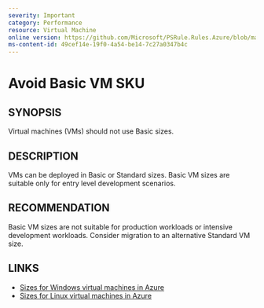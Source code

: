 ```yaml
---
severity: Important
category: Performance
resource: Virtual Machine
online version: https://github.com/Microsoft/PSRule.Rules.Azure/blob/main/docs/rules/en/Azure.VM.BasicSku.md
ms-content-id: 49cef14e-19f0-4a54-be14-7c27a0347b4c
---
```


# Avoid Basic VM SKU

## SYNOPSIS

Virtual machines (VMs) should not use Basic sizes.

## DESCRIPTION

VMs can be deployed in Basic or Standard sizes.
Basic VM sizes are suitable only for entry level development scenarios.

## RECOMMENDATION

Basic VM sizes are not suitable for production workloads or intensive development workloads.
Consider migration to an alternative Standard VM size.

## LINKS

- [Sizes for Windows virtual machines in Azure](https://docs.microsoft.com/en-us/azure/virtual-machines/windows/sizes)
- [Sizes for Linux virtual machines in Azure](https://docs.microsoft.com/en-us/azure/virtual-machines/linux/sizes)
